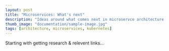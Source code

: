 ```yaml
---
layout: post
title: "Microservices: What's next"
description: "Ideas around what comes next in microservce architecture."
thumb_image: "documentation/sample-image.jpg"
tags: [architecture, microservices, kubernetes]
---
```


Starting with getting research & relevent links…
